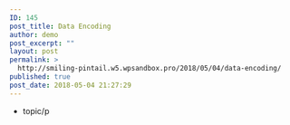 ```yaml
---
ID: 145
post_title: Data Encoding
author: demo
post_excerpt: ""
layout: post
permalink: >
  http://smiling-pintail.w5.wpsandbox.pro/2018/05/04/data-encoding/
published: true
post_date: 2018-05-04 21:27:29
---
```

- topic/p